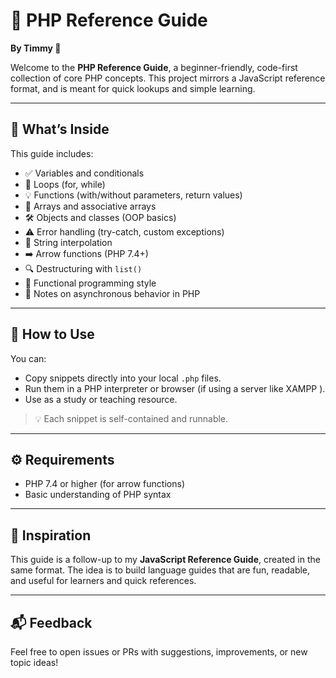 # 🐘 PHP Reference Guide  
**By Timmy 🚀**

Welcome to the **PHP Reference Guide**, a beginner-friendly, code-first collection of core PHP concepts. This project mirrors a JavaScript reference format, and is meant for quick lookups and simple learning.

---

## 📌 What’s Inside

This guide includes:

- ✅ Variables and conditionals  
- 🔁 Loops (for, while)  
- 💡 Functions (with/without parameters, return values)  
- 🔧 Arrays and associative arrays  
- 🛠 Objects and classes (OOP basics)  
- ⚠️ Error handling (try-catch, custom exceptions)  
- 🎯 String interpolation  
- ➡️ Arrow functions (PHP 7.4+)  
- 🔍 Destructuring with `list()`  
- 🧠 Functional programming style  
- 🚀 Notes on asynchronous behavior in PHP  

---

## 📂 How to Use

You can:

- Copy snippets directly into your local `.php` files.
- Run them in a PHP interpreter or browser (if using a server like XAMPP ).
- Use as a study or teaching resource.

> 💡 Each snippet is self-contained and runnable.

---

## ⚙️ Requirements

- PHP 7.4 or higher (for arrow functions)  
- Basic understanding of PHP syntax  

---

## 📌 Inspiration

This guide is a follow-up to my **JavaScript Reference Guide**, created in the same format. The idea is to build language guides that are fun, readable, and useful for learners and quick references.

---

## 📬 Feedback

Feel free to open issues or PRs with suggestions, improvements, or new topic ideas!

